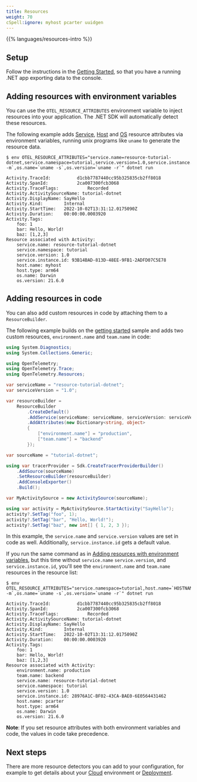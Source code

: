 ```yaml
---
title: Resources
weight: 70
cSpell:ignore: myhost pcarter uuidgen
---
```


{{% languages/resources-intro %}}

## Setup

Follow the instructions in the [Getting Started][], so that you have a running
.NET app exporting data to the console.

## Adding resources with environment variables

You can use the `OTEL_RESOURCE_ATTRIBUTES` environment variable to inject
resources into your application. The .NET SDK will automatically detect these
resources.

The following example adds [Service][], [Host][] and [OS][] resource attributes
via environment variables, running unix programs like `uname` to generate the
resource data.

```console
$ env OTEL_RESOURCE_ATTRIBUTES="service.name=resource-tutorial-dotnet,service.namespace=tutorial,service.version=1.0,service.instance.id=`uuidgen`,host.name=`HOSTNAME`,host.type=`uname -m`,os.name=`uname -s`,os.version=`uname -r`" dotnet run

Activity.TraceId:          d1cbb7787440cc95b325835cb2ff8018
Activity.SpanId:           2ca007300fcb3068
Activity.TraceFlags:           Recorded
Activity.ActivitySourceName: tutorial-dotnet
Activity.DisplayName: SayHello
Activity.Kind:        Internal
Activity.StartTime:   2022-10-02T13:31:12.0175090Z
Activity.Duration:    00:00:00.0003920
Activity.Tags:
    foo: 1
    bar: Hello, World!
    baz: [1,2,3]
Resource associated with Activity:
    service.name: resource-tutorial-dotnet
    service.namespace: tutorial
    service.version: 1.0
    service.instance.id: 93B14BAD-813D-48EE-9FB1-2ADFD07C5E78
    host.name: myhost
    host.type: arm64
    os.name: Darwin
    os.version: 21.6.0
```

## Adding resources in code

You can also add custom resources in code by attaching them to a
`ResourceBuilder`.

The following example builds on the [getting started] sample and adds two custom
resources, `environment.name` and `team.name` in code:

```csharp
using System.Diagnostics;
using System.Collections.Generic;

using OpenTelemetry;
using OpenTelemetry.Trace;
using OpenTelemetry.Resources;

var serviceName = "resource-tutorial-dotnet";
var serviceVersion = "1.0";

var resourceBuilder =
    ResourceBuilder
        .CreateDefault()
        .AddService(serviceName: serviceName, serviceVersion: serviceVersion)
        .AddAttributes(new Dictionary<string, object>
        {
            ["environment.name"] = "production",
            ["team.name"] = "backend"
        });

var sourceName = "tutorial-dotnet";

using var tracerProvider = Sdk.CreateTracerProviderBuilder()
    .AddSource(sourceName)
    .SetResourceBuilder(resourceBuilder)
    .AddConsoleExporter()
    .Build();

var MyActivitySource = new ActivitySource(sourceName);

using var activity = MyActivitySource.StartActivity("SayHello");
activity?.SetTag("foo", 1);
activity?.SetTag("bar", "Hello, World!");
activity?.SetTag("baz", new int[] { 1, 2, 3 });
```

In this example, the `service.name` and `service.version` values are set in code
as well. Additionally, `service.instance.id` gets a default value.

If you run the same command as in
[Adding resources with environment variables](#adding-resources-with-environment-variables),
but this time without `service.name` `service.version`, and
`service.instance.id`, you'll see the `environment.name` and `team.name`
resources in the resource list:

```console
$ env OTEL_RESOURCE_ATTRIBUTES="service.namespace=tutorial,host.name=`HOSTNAME`,host.type=`uname -m`,os.name=`uname -s`,os.version=`uname -r`" dotnet run

Activity.TraceId:          d1cbb7787440cc95b325835cb2ff8018
Activity.SpanId:           2ca007300fcb3068
Activity.TraceFlags:           Recorded
Activity.ActivitySourceName: tutorial-dotnet
Activity.DisplayName: SayHello
Activity.Kind:        Internal
Activity.StartTime:   2022-10-02T13:31:12.0175090Z
Activity.Duration:    00:00:00.0003920
Activity.Tags:
    foo: 1
    bar: Hello, World!
    baz: [1,2,3]
Resource associated with Activity:
    environment.name: production
    team.name: backend
    service.name: resource-tutorial-dotnet
    service.namespace: tutorial
    service.version: 1.0
    service.instance.id: 28976A1C-BF02-43CA-BAE0-6E0564431462
    host.name: pcarter
    host.type: arm64
    os.name: Darwin
    os.version: 21.6.0
```

**Note**: If you set resource attributes with both environment variables and
code, the values in code take precedence.

## Next steps

There are more resource detectors you can add to your configuration, for example
to get details about your [Cloud] environment or [Deployment][].

[getting started]: /docs/languages/dotnet/getting-started/
[host]: /docs/specs/semconv/resource/host/
[cloud]: /docs/specs/semconv/resource/cloud/
[deployment]: /docs/specs/semconv/resource/deployment-environment/
[service]: /docs/specs/semconv/resource/#service
[os]: /docs/specs/semconv/resource/os/
